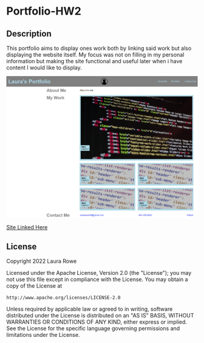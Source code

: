 # Portfolio-HW2

## Description
This portfolio aims to display ones work both by linking said work but also displaying the website itself. My focus was not on filling in my personal information but making the site functional and useful later when i have content I would like to display. 

![Screenshot](assets/images/screenshot.PNG)

[Site Linked Here](https://lroww.github.io/Portfolio-HW2/)

## License
Copyright 2022 Laura Rowe

Licensed under the Apache License, Version 2.0 (the "License");
you may not use this file except in compliance with the License.
You may obtain a copy of the License at

    http://www.apache.org/licenses/LICENSE-2.0

Unless required by applicable law or agreed to in writing, software
distributed under the License is distributed on an "AS IS" BASIS,
WITHOUT WARRANTIES OR CONDITIONS OF ANY KIND, either express or implied.
See the License for the specific language governing permissions and
limitations under the License.
